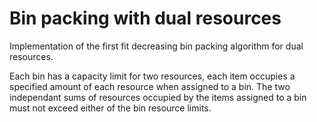 #  Bin packing with dual resources

Implementation of the first fit decreasing bin packing algorithm for dual resources.

Each bin has a capacity limit for two resources, each item occupies a specified amount of each resource when assigned to a bin.  The two independant sums of resources occupied by the items assigned to a bin must not exceed either of the bin resource limits.
